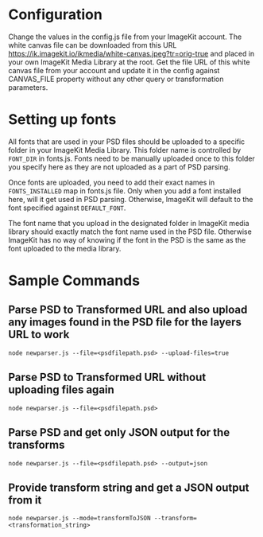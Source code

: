 # Configuration
Change the values in the config.js file from your ImageKit account. The white canvas file can be downloaded from this URL https://ik.imagekit.io/ikmedia/white-canvas.jpeg?tr=orig-true and placed in your own ImageKit Media Library at the root. Get the file URL of this white canvas file from your account and update it in the config against CANVAS_FILE property without any other query or transformation parameters.

# Setting up fonts
All fonts that are used in your PSD files should be uploaded to a specific folder in your ImageKit Media Library. This folder name is controlled by `FONT_DIR` in fonts.js. Fonts need to be manually uploaded once to this folder you specify here as they are not uploaded as a part of PSD parsing.

Once fonts are uploaded, you need to add their exact names in `FONTS_INSTALLED` map in fonts.js file. Only when you add a font installed here, will it get used in PSD parsing. Otherwise, ImageKit will default to the font specified against `DEFAULT_FONT`. 

The font name that you upload in the designated folder in ImageKit media library should exactly match the font name used in the PSD file. Otherwise ImageKit has no way of knowing if the font in the PSD is the same as the font uploaded to the media library.

# Sample Commands

## Parse PSD to Transformed URL and also upload any images found in the PSD file for the layers URL to work
```
node newparser.js --file=<psdfilepath.psd> --upload-files=true
```

## Parse PSD to Transformed URL without uploading files again
```
node newparser.js --file=<psdfilepath.psd>
```


## Parse PSD and get only JSON output for the transforms
```
node newparser.js --file=<psdfilepath.psd> --output=json
```

## Provide transform string and get a JSON output from it
```
node newparser.js --mode=transformToJSON --transform=<transformation_string>
```

